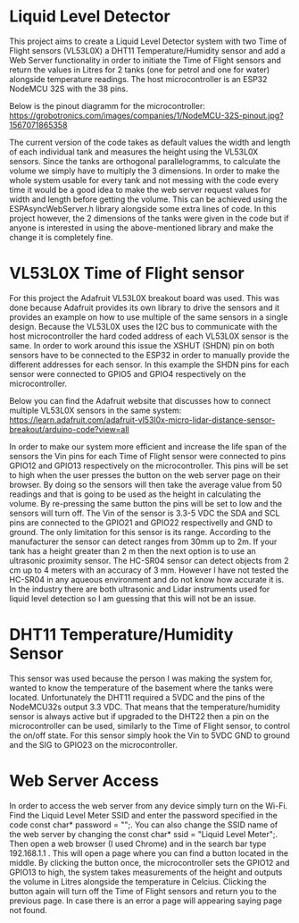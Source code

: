 # Liquid Level Detector

This project aims to create a Liquid Level Detector system with two Time of Flight sensors (VL53L0X) a DHT11 Temperature/Humidity sensor and add a Web Server functionality in order to initiate the Time of Flight sensors and return the values in Litres for 2 tanks (one for petrol and one for water) alongside temperature readings. The host microcontroller is an ESP32 NodeMCU 32S with the 38 pins.

Below is the pinout diagramm for the microcontroller:
https://grobotronics.com/images/companies/1/NodeMCU-32S-pinout.jpg?1567071865358

The current version of the code takes as default values the width and length of each individual tank and measures the height using the VL53L0X sensors. Since the tanks are orthogonal parallelogramms, to calculate the volume we simply have to multiply the 3 dimensions. In order to make the whole system usable for every tank and not messing with the code every time it would be a good idea to make the web server request values for width and length before getting the volume. This can be achieved using the ESPAsyncWebServer.h library alongside some extra lines of code. In this project however, the 2 dimensions of the tanks were given in the code but if anyone is interested in using the above-mentioned library and make the change it is completely fine.


# VL53L0X Time of Flight sensor

For this project the Adafruit VL53L0X breakout board was used. This was done because Adafruit provides its own library to drive the sensors and it provides an example on how to use multiple of the same sensors in a single design. Because the VL53L0X uses the I2C bus to communicate with the host microcontroller the hard coded address of each VL53L0X sensor is the same. In order to work around this issue the XSHUT (SHDN) pin on both sensors have to be connected to the ESP32 in order to manually provide the different addresses for each sensor. In this example the SHDN pins for each sensor were connected to GPIO5 and GPIO4 respectively on the microcontroller.

Below you can find the Adafruit website that discusses how to connect multiple VL53L0X sensors in the same system:
https://learn.adafruit.com/adafruit-vl53l0x-micro-lidar-distance-sensor-breakout/arduino-code?view=all

In order to make our system more efficient and increase the life span of the sensors the Vin pins for each Time of Flight sensor were connected to pins GPIO12 and GPIO13 respectively on the microcontroller. This pins will be set to high when the user presses the button on the web server page on their browser. By doing so the sensors will then take the average value from 50 readings and that is going to be used as the height in calculating the volume. By re-pressing the same button the pins will be set to low and the sensors will turn off. The Vin of the sensor is 3.3-5 VDC the SDA and SCL pins are connected to the GPIO21 and GPIO22 respectivelly and GND to ground. The only limitation for this sensor is its range. According to the manufacturer the sensor can detect ranges from 30mm up to 2m. If your tank has a height greater than 2 m then the next option is to use an ultrasonic proximity sensor. The HC-SR04 sensor can detect objects from 2 cm up to 4 meters with an accuracy of 3 mm. However I have not tested the HC-SR04 in any aqueous environment and do not know how accurate it is. In the industry there are both ultrasonic and Lidar instruments used for liquid level detection so I am guessing that this will not be an issue.

# DHT11 Temperature/Humidity Sensor

This sensor was used because the person I was making the system for, wanted to know the temperature of the basement where the tanks were located. Unfortunately the DHT11 required a 5VDC and the pins of the NodeMCU32s output 3.3 VDC. That means that the temperature/humidity sensor is always active but if upgraded to the DHT22 then a pin on the microcontroller can be used, similarly to the Time of Flight sensor, to control the on/off state. For this sensor simply hook the Vin to 5VDC GND to ground and the SIG to GPIO23 on the microcontroller.

# Web Server Access

In order to access the web server from any device simply turn on the Wi-Fi. Find the Liquid Level Meter SSID and enter the password specified in the code 
const char* password = "";. You can also change the SSID name of the web server by changing the const char* ssid = "Liquid Level Meter";. Then open a web browser (I used Chrome) and in the search bar type 192.168.1.1 . This will open a page where you can find a button located in the middle. By clicking the button once, the microcontroller sets the GPIO12 and GPIO13 to high, the system takes measurements of the height and outputs the volume in Litres alongside the temperature in Celcius. Clicking the button again will turn off the Time of Flight sensors and return you to the previous page. In case there is an error a page will appearing saying page not found.

